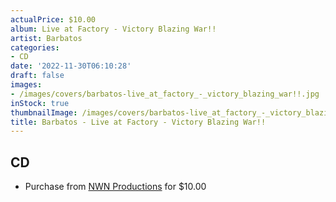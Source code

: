 ```yaml
---
actualPrice: $10.00
album: Live at Factory - Victory Blazing War!!
artist: Barbatos
categories:
- CD
date: '2022-11-30T06:10:28'
draft: false
images:
- /images/covers/barbatos-live_at_factory_-_victory_blazing_war!!.jpg
inStock: true
thumbnailImage: /images/covers/barbatos-live_at_factory_-_victory_blazing_war!!-thumb.jpg
title: Barbatos - Live at Factory - Victory Blazing War!!
---
```


## CD
* Purchase from [NWN Productions](http://shop.nwnprod.com/index.php?route=product/product&path=93&product_id=12611&sort=pd.name&order=ASC) for $10.00
